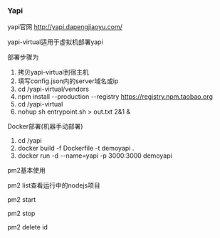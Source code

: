 ### Yapi

yapi官网 http://yapi.dapengjiaoyu.com/

yapi-virtual适用于虚拟机部署yapi

部署步骤为

1. 拷贝yapi-virtual到宿主机
2. 填写config.json内的server域名或ip
3. cd /yapi-virtual/vendors
4. npm install --production --registry https://registry.npm.taobao.org
5. cd /yapi-virtual
6. nohup sh entrypoint.sh > out.txt 2&1 &



Docker部署(机器手动部署)
1. cd /yapi
2. docker build -f Dockerfile -t demoyapi .
3. docker run -d --name=yapi -p 3000:3000 demoyapi

pm2基本使用

pm2 list查看运行中的nodejs项目

pm2 start

pm2 stop

pm2 delete id
